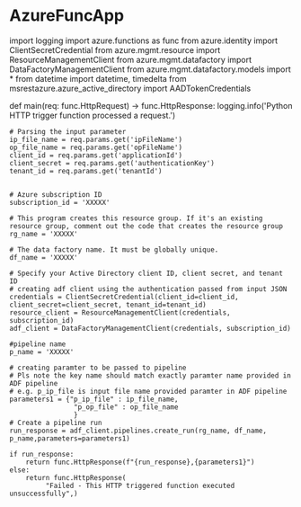 # AzureFuncApp
import logging
import azure.functions as func
from azure.identity import ClientSecretCredential 
from azure.mgmt.resource import ResourceManagementClient
from azure.mgmt.datafactory import DataFactoryManagementClient
from azure.mgmt.datafactory.models import *
from datetime import datetime, timedelta
from msrestazure.azure_active_directory import AADTokenCredentials


def main(req: func.HttpRequest) -> func.HttpResponse:
    logging.info('Python HTTP trigger function processed a request.')
    
    # Parsing the input parameter
    ip_file_name = req.params.get('ipFileName')
    op_file_name = req.params.get('opFileName')
    client_id = req.params.get('applicationId')
    client_secret = req.params.get('authenticationKey')
    tenant_id = req.params.get('tenantId')
    

    # Azure subscription ID
    subscription_id = 'XXXXX'

    # This program creates this resource group. If it's an existing resource group, comment out the code that creates the resource group
    rg_name = 'XXXXX'

    # The data factory name. It must be globally unique.
    df_name = 'XXXXX'

    # Specify your Active Directory client ID, client secret, and tenant ID
    # creating adf client using the authentication passed from input JSON
    credentials = ClientSecretCredential(client_id=client_id, client_secret=client_secret, tenant_id=tenant_id) 
    resource_client = ResourceManagementClient(credentials, subscription_id)
    adf_client = DataFactoryManagementClient(credentials, subscription_id)
    
    #pipeline name
    p_name = 'XXXXX'
    
    # creating paramter to be passed to pipeline
    # Pls note the key name should match exactly paramter name provided in ADF pipeline
    # e.g. p_ip_file is input file name provided paramter in ADF pipeline
    parameters1 = {"p_ip_file" : ip_file_name,
                    "p_op_file" : op_file_name
                    }
    # Create a pipeline run
    run_response = adf_client.pipelines.create_run(rg_name, df_name, p_name,parameters=parameters1)
    
    if run_response:
        return func.HttpResponse(f"{run_response},{parameters1}")
    else:
        return func.HttpResponse(
             "Failed - This HTTP triggered function executed unsuccessfully",)
